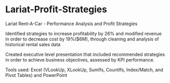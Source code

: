 # Lariat-Profit-Strategies
Lariat Rent-A-Car - Performance Analysis and Profit Strategies

Identified strategies to increase profitability by 26% and modified revenue in order to decrease cost by 19%($6M), through cleaning and analysis of historical rental sales data 

Created executive level presentation that included recommended strategies in order to achieve business objectives, assessed by KPI performance.

Tools used: Excel (VLookUp, XLookUp, SumIfs, CountIfs, Index/Match, and Pivot Tables) and PowerPoint
